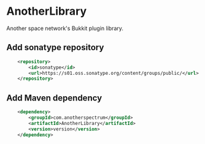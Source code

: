 
# AnotherLibrary
Another space network's Bukkit plugin library.

## Add sonatype repository
```xml
    <repository>
        <id>sonatype</id>
        <url>https://s01.oss.sonatype.org/content/groups/public/</url>
    </repository>
```

## Add Maven dependency
```xml
    <dependency>
        <groupId>com.anotherspectrum</groupId>
        <artifactId>AnotherLibrary</artifactId>
        <version>version</version>
    </dependency>
```

